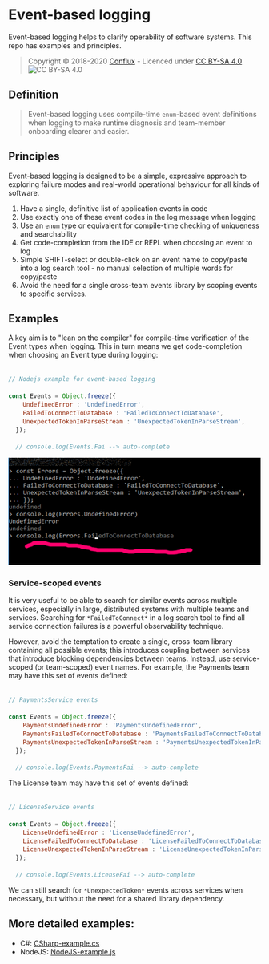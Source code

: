 # Event-based logging

Event-based logging helps to clarify operability of software systems. This repo has examples and principles.

> Copyright © 2018-2020 [Conflux](https://confluxdigital.net/) - Licenced under [CC BY-SA 4.0](https://creativecommons.org/licenses/by-sa/4.0/) ![CC BY-SA 4.0](https://licensebuttons.net/l/by-sa/3.0/88x31.png)

## Definition

> Event-based logging uses compile-time `enum`-based event definitions when logging to make runtime diagnosis and team-member onboarding clearer and easier. 

## Principles

Event-based logging is designed to be a simple, expressive approach to exploring failure modes and real-world operational behaviour for all kinds of software.

1. Have a single, definitive list of application events in code
2. Use exactly one of these event codes in the log message when logging
3. Use an `enum` type or equivalent for compile-time checking of uniqueness and searchability
4. Get code-completion from the IDE or REPL when choosing an event to log
5. Simple SHIFT-select or double-click on an event name to copy/paste into a log search tool - no manual selection of multiple words for copy/paste
6. Avoid the need for a single cross-team events library by scoping events to specific services.

## Examples

A key aim is to "lean on the compiler" for compile-time verification of the Event types when logging. This in turn means we get code-completion when choosing an Event type during logging:

```JavaScript

// Nodejs example for event-based logging

const Events = Object.freeze({
    UndefinedError : 'UndefinedError',
    FailedToConnectToDatabase : 'FailedToConnectToDatabase',
    UnexpectedTokenInParseStream : 'UnexpectedTokenInParseStream',
  });
  
  // console.log(Events.Fai --> auto-complete 

```

![Screenshot of event-based logging showing code completion when choosing an event type during logging](examples/event-based-logging--nodejs-enum-crop.png)

### Service-scoped events

It is very useful to be able to search for similar events across multiple services, especially in large, distributed systems with multiple teams and services. Searching for `*FailedToConnect*` in a log search tool to find all service connection failures is a powerful observability technique.

However, avoid the temptation to create a single, cross-team library containing all possible events; this introduces coupling between services that introduce blocking dependencies between teams. Instead, use service-scoped (or team-scoped) event names. For example, the Payments team may have this set of events defined:

```JavaScript

// PaymentsService events

const Events = Object.freeze({
    PaymentsUndefinedError : 'PaymentsUndefinedError',
    PaymentsFailedToConnectToDatabase : 'PaymentsFailedToConnectToDatabase',
    PaymentsUnexpectedTokenInParseStream : 'PaymentsUnexpectedTokenInParseStream',
  });

  // console.log(Events.PaymentsFai --> auto-complete

```

The License team may have this set of events defined:

```JavaScript

// LicenseService events

const Events = Object.freeze({
    LicenseUndefinedError : 'LicenseUndefinedError',
    LicenseFailedToConnectToDatabase : 'LicenseFailedToConnectToDatabase',
    LicenseUnexpectedTokenInParseStream : 'LicenseUnexpectedTokenInParseStream',
  });

  // console.log(Events.LicenseFai --> auto-complete

```

We can still search for `*UnexpectedToken*` events across services when necessary, but without the need for a shared library dependency.

## More detailed examples:

* C#: [CSharp-example.cs](examples/cs/EventBasedLoggingExample/CSharp-example.cs)
* NodeJS: [NodeJS-example.js](examples/js/NodeJS-example.js)
